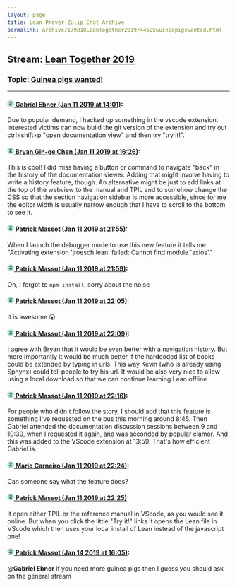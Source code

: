 ```yaml
---
layout: page
title: Lean Prover Zulip Chat Archive 
permalink: archive/179818LeanTogether2019/44625Guineapigswanted.html
---
```


## Stream: [Lean Together 2019](index.html)
### Topic: [Guinea pigs wanted!](44625Guineapigswanted.html)

---

#### [![Click to go to Zulip](../../assets/img/zulip2.png) Gabriel Ebner (Jan 11 2019 at 14:01)](https://leanprover.zulipchat.com/#narrow/stream/179818-Lean%20Together%202019/topic/Guinea%20pigs%20wanted%21/near/154915324):
Due to popular demand, I hacked up something in the vscode extension.  Interested victims can now build the git version of the extension and try out ctrl+shift+p "open documentation view" and then try "try it!".

#### [![Click to go to Zulip](../../assets/img/zulip2.png) Bryan Gin-ge Chen (Jan 11 2019 at 16:26)](https://leanprover.zulipchat.com/#narrow/stream/179818-Lean%20Together%202019/topic/Guinea%20pigs%20wanted%21/near/154924079):
This is cool! I did miss having a button or command to navigate "back" in the history of the documentation viewer. Adding that might involve having to write a history feature, though. An alternative might be just to add links at the top of the webview to the manual and TPIL and to  somehow change the CSS so that the section navigation sidebar is more accessible, since for me the editor width is usually narrow enough that I have to scroll to the bottom to see it.

#### [![Click to go to Zulip](../../assets/img/zulip2.png) Patrick Massot (Jan 11 2019 at 21:55)](https://leanprover.zulipchat.com/#narrow/stream/179818-Lean%20Together%202019/topic/Guinea%20pigs%20wanted%21/near/154946429):
When I launch the debugger mode to use this new feature it tells me "Activating extension 'jroesch.lean' failed: Cannot find module 'axios'."

#### [![Click to go to Zulip](../../assets/img/zulip2.png) Patrick Massot (Jan 11 2019 at 21:59)](https://leanprover.zulipchat.com/#narrow/stream/179818-Lean%20Together%202019/topic/Guinea%20pigs%20wanted%21/near/154946671):
Oh, I forgot to `npm install`, sorry about the noise

#### [![Click to go to Zulip](../../assets/img/zulip2.png) Patrick Massot (Jan 11 2019 at 22:05)](https://leanprover.zulipchat.com/#narrow/stream/179818-Lean%20Together%202019/topic/Guinea%20pigs%20wanted%21/near/154947031):
It is awesome :open_mouth:

#### [![Click to go to Zulip](../../assets/img/zulip2.png) Patrick Massot (Jan 11 2019 at 22:09)](https://leanprover.zulipchat.com/#narrow/stream/179818-Lean%20Together%202019/topic/Guinea%20pigs%20wanted%21/near/154947296):
I agree with Bryan that it would be even better with a navigation history. But more importantly it would be much better if the hardcoded  list of books could be extended by typing in urls. This way Kevin (who is already using Sphynx) could tell people to try his url. It would be also very nice to allow using a local download so that we can continue learning Lean offline

#### [![Click to go to Zulip](../../assets/img/zulip2.png) Patrick Massot (Jan 11 2019 at 22:16)](https://leanprover.zulipchat.com/#narrow/stream/179818-Lean%20Together%202019/topic/Guinea%20pigs%20wanted%21/near/154947751):
For people who didn't follow the story, I should add that this feature is something I've requested on the bus this morning around 8:45. Then Gabriel attended the documentation discussion sessions between 9 and 10:30, when I requested it again, and was seconded by popular clamor. And this was added to the VScode extension at 13:59. That's how efficient Gabriel is.

#### [![Click to go to Zulip](../../assets/img/zulip2.png) Mario Carneiro (Jan 11 2019 at 22:24)](https://leanprover.zulipchat.com/#narrow/stream/179818-Lean%20Together%202019/topic/Guinea%20pigs%20wanted%21/near/154948170):
Can someone say what the feature does?

#### [![Click to go to Zulip](../../assets/img/zulip2.png) Patrick Massot (Jan 11 2019 at 22:25)](https://leanprover.zulipchat.com/#narrow/stream/179818-Lean%20Together%202019/topic/Guinea%20pigs%20wanted%21/near/154948276):
It open either TPIL or the reference manual in VScode, as you would see it online. But when you click the little "Try it!" links it opens the Lean file in VScode which then uses your local install of Lean instead of the javascript one!

#### [![Click to go to Zulip](../../assets/img/zulip2.png) Patrick Massot (Jan 14 2019 at 16:05)](https://leanprover.zulipchat.com/#narrow/stream/179818-Lean%20Together%202019/topic/Guinea%20pigs%20wanted%21/near/155090073):
@**Gabriel Ebner** if you need more guinea pigs then I guess you should ask on the general stream

